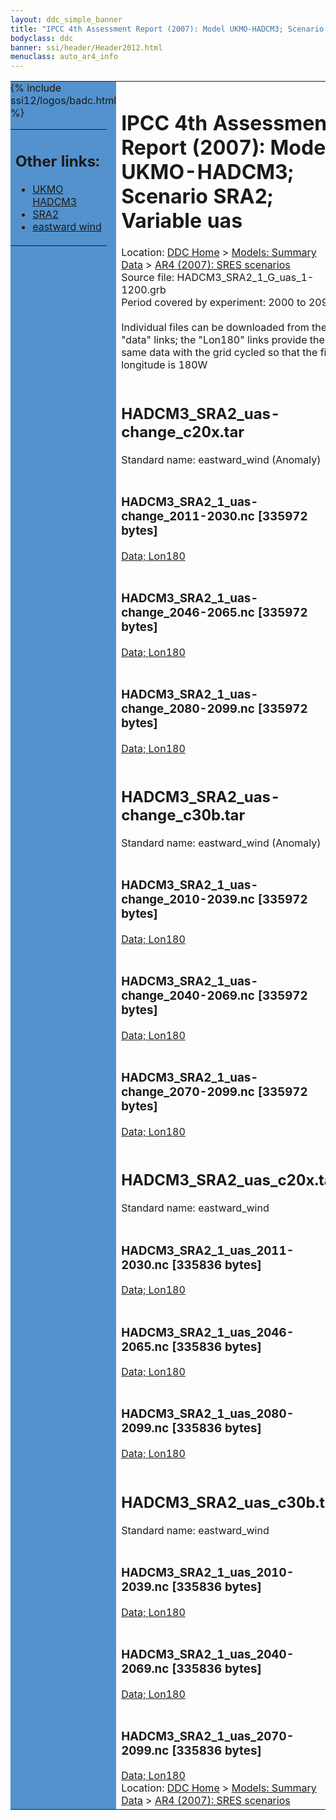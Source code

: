 ```yaml
---
layout: ddc_simple_banner
title: "IPCC 4th Assessment Report (2007): Model UKMO-HADCM3; Scenario SRA2; Variable uas"
bodyclass: ddc
banner: ssi/header/Header2012.html
menuclass: auto_ar4_info
---
```



<table width="100%" border="0" cellspacing="0" cellpadding="0" style="border-collapse: collapse;">
<tr style="margin:0;padding:0;border:0;">
<td style="margin:0;padding:0;border:0;height:1pt;width:150pt;background:#5492CD;" valign="top" >

<div id="lh-col2" class="auto_ar4_info">
<table class="menumain" bgcolor="#5492CD" cellspacing="0" width="100%" border="0">
<tr><td>
<h2> Other links:</h2>
<ul>
<li><a href="/auto/ar4/model-UKMO-HADCM3.html">UKMO<br/>HADCM3</a></li>
<li><a href="/auto/ar4/scenario-SRA2.html">SRA2</a></li>
<li><a href="/auto/ar4/var-eastward_wind.html">eastward wind</a></li>
</ul>
</td></tr>
{% include ssi12/logos/badc.html %}
</table>
</div>
</td>
<td><h1>IPCC 4th Assessment Report (2007): Model UKMO-HADCM3; Scenario SRA2; Variable uas</h1>

<!-- Breadcrumb1 -->
<div id="breadcrumb1" align="left">
Location: <a href="/index.html">DDC Home</a> > <a href="/sim/gcm_clim/">Models: Summary Data</a>
> <a href="/sim/gcm_clim/SRES_AR4/index.html">AR4 (2007): SRES scenarios</a>
</div>
<!-- End of Breadcrumb1 -->Source file: HADCM3_SRA2_1_G_uas_1-1200.grb
<br/>
Period covered by experiment: 2000 to 2099<br/>
<br/>Individual files can be downloaded from the "data" links; the "Lon180" links provide the same data
         with the grid cycled so that the first longitude is 180W<br/>
<br/><h2>HADCM3_SRA2_uas-change_c20x.tar</h2>
Standard name: eastward_wind (Anomaly)<br>
<br/><h3>HADCM3_SRA2_1_uas-change_2011-2030.nc [335972 bytes]</h3>
<a href="http://apps.ipcc-data.org/cgi-bin/downl/ar4_nc/uas/HADCM3_SRA2_1_uas-change_2011-2030.nc">Data; </a><a href="http://apps.ipcc-data.org/cgi-bin/downl/ar4_nc/uas/HADCM3_SRA2_1_uas-change_2011-2030.cyto180.nc"> Lon180</a><br/>
<br/><h3>HADCM3_SRA2_1_uas-change_2046-2065.nc [335972 bytes]</h3>
<a href="http://apps.ipcc-data.org/cgi-bin/downl/ar4_nc/uas/HADCM3_SRA2_1_uas-change_2046-2065.nc">Data; </a><a href="http://apps.ipcc-data.org/cgi-bin/downl/ar4_nc/uas/HADCM3_SRA2_1_uas-change_2046-2065.cyto180.nc"> Lon180</a><br/>
<br/><h3>HADCM3_SRA2_1_uas-change_2080-2099.nc [335972 bytes]</h3>
<a href="http://apps.ipcc-data.org/cgi-bin/downl/ar4_nc/uas/HADCM3_SRA2_1_uas-change_2080-2099.nc">Data; </a><a href="http://apps.ipcc-data.org/cgi-bin/downl/ar4_nc/uas/HADCM3_SRA2_1_uas-change_2080-2099.cyto180.nc"> Lon180</a><br/>
<br/><h2>HADCM3_SRA2_uas-change_c30b.tar</h2>
Standard name: eastward_wind (Anomaly)<br>
<br/><h3>HADCM3_SRA2_1_uas-change_2010-2039.nc [335972 bytes]</h3>
<a href="http://apps.ipcc-data.org/cgi-bin/downl/ar4_nc/uas/HADCM3_SRA2_1_uas-change_2010-2039.nc">Data; </a><a href="http://apps.ipcc-data.org/cgi-bin/downl/ar4_nc/uas/HADCM3_SRA2_1_uas-change_2010-2039.cyto180.nc"> Lon180</a><br/>
<br/><h3>HADCM3_SRA2_1_uas-change_2040-2069.nc [335972 bytes]</h3>
<a href="http://apps.ipcc-data.org/cgi-bin/downl/ar4_nc/uas/HADCM3_SRA2_1_uas-change_2040-2069.nc">Data; </a><a href="http://apps.ipcc-data.org/cgi-bin/downl/ar4_nc/uas/HADCM3_SRA2_1_uas-change_2040-2069.cyto180.nc"> Lon180</a><br/>
<br/><h3>HADCM3_SRA2_1_uas-change_2070-2099.nc [335972 bytes]</h3>
<a href="http://apps.ipcc-data.org/cgi-bin/downl/ar4_nc/uas/HADCM3_SRA2_1_uas-change_2070-2099.nc">Data; </a><a href="http://apps.ipcc-data.org/cgi-bin/downl/ar4_nc/uas/HADCM3_SRA2_1_uas-change_2070-2099.cyto180.nc"> Lon180</a><br/>
<br/><h2>HADCM3_SRA2_uas_c20x.tar</h2>
Standard name: eastward_wind<br>
<br/><h3>HADCM3_SRA2_1_uas_2011-2030.nc [335836 bytes]</h3>
<a href="http://apps.ipcc-data.org/cgi-bin/downl/ar4_nc/uas/HADCM3_SRA2_1_uas_2011-2030.nc">Data; </a><a href="http://apps.ipcc-data.org/cgi-bin/downl/ar4_nc/uas/HADCM3_SRA2_1_uas_2011-2030.cyto180.nc"> Lon180</a><br/>
<br/><h3>HADCM3_SRA2_1_uas_2046-2065.nc [335836 bytes]</h3>
<a href="http://apps.ipcc-data.org/cgi-bin/downl/ar4_nc/uas/HADCM3_SRA2_1_uas_2046-2065.nc">Data; </a><a href="http://apps.ipcc-data.org/cgi-bin/downl/ar4_nc/uas/HADCM3_SRA2_1_uas_2046-2065.cyto180.nc"> Lon180</a><br/>
<br/><h3>HADCM3_SRA2_1_uas_2080-2099.nc [335836 bytes]</h3>
<a href="http://apps.ipcc-data.org/cgi-bin/downl/ar4_nc/uas/HADCM3_SRA2_1_uas_2080-2099.nc">Data; </a><a href="http://apps.ipcc-data.org/cgi-bin/downl/ar4_nc/uas/HADCM3_SRA2_1_uas_2080-2099.cyto180.nc"> Lon180</a><br/>
<br/><h2>HADCM3_SRA2_uas_c30b.tar</h2>
Standard name: eastward_wind<br>
<br/><h3>HADCM3_SRA2_1_uas_2010-2039.nc [335836 bytes]</h3>
<a href="http://apps.ipcc-data.org/cgi-bin/downl/ar4_nc/uas/HADCM3_SRA2_1_uas_2010-2039.nc">Data; </a><a href="http://apps.ipcc-data.org/cgi-bin/downl/ar4_nc/uas/HADCM3_SRA2_1_uas_2010-2039.cyto180.nc"> Lon180</a><br/>
<br/><h3>HADCM3_SRA2_1_uas_2040-2069.nc [335836 bytes]</h3>
<a href="http://apps.ipcc-data.org/cgi-bin/downl/ar4_nc/uas/HADCM3_SRA2_1_uas_2040-2069.nc">Data; </a><a href="http://apps.ipcc-data.org/cgi-bin/downl/ar4_nc/uas/HADCM3_SRA2_1_uas_2040-2069.cyto180.nc"> Lon180</a><br/>
<br/><h3>HADCM3_SRA2_1_uas_2070-2099.nc [335836 bytes]</h3>
<a href="http://apps.ipcc-data.org/cgi-bin/downl/ar4_nc/uas/HADCM3_SRA2_1_uas_2070-2099.nc">Data; </a><a href="http://apps.ipcc-data.org/cgi-bin/downl/ar4_nc/uas/HADCM3_SRA2_1_uas_2070-2099.cyto180.nc"> Lon180</a><br/>
<!-- Breadcrumb2 -->
<div id="breadcrumb2" align="left">
Location: <a href="/index.html">DDC Home</a> > <a href="/sim/gcm_clim/">Models: Summary Data</a>
> <a href="/sim/gcm_clim/SRES_AR4/index.html">AR4 (2007): SRES scenarios</a>
</div>
<!-- End of Breadcrumb2 --></td></tr></table>
